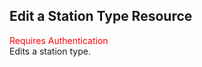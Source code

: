## Edit a Station Type Resource
<span style="color:red">Requires Authentication</span>  
Edits a station type.
